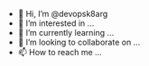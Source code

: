 - 👋 Hi, I’m @devopsk8arg
- 👀 I’m interested in ...
- 🌱 I’m currently learning ...
- 💞️ I’m looking to collaborate on ...
- 📫 How to reach me ...

<!---
devopsk8arg/devopsk8arg is a ✨ special ✨ repository because its `README.md` (this file) appears on your GitHub profile.
You can click the Preview link to take a look at your changes.
--->
